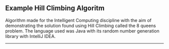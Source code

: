 ## Example Hill Climbing Algoritm
Algorithm made for the Intelligent Computing discipline with the aim of demonstrating the solution found using Hill Climbing called the 8 queens problem. The language used was Java with its random number generation library with IntelliJ IDEA.
***